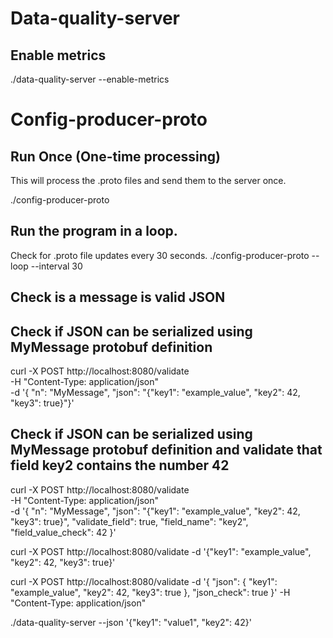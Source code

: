# Data-quality-server

## Enable metrics
./data-quality-server --enable-metrics

# Config-producer-proto

## Run Once (One-time processing)

This will process the .proto files and send them to the server once.

./config-producer-proto

## Run the program in a loop.

Check for .proto file updates every 30 seconds.
./config-producer-proto --loop --interval 30

## Check is a message is valid JSON

## Check if JSON can be serialized using MyMessage protobuf definition
curl -X POST http://localhost:8080/validate \
  -H "Content-Type: application/json" \
  -d '{
    "n": "MyMessage", 
    "json": "{\"key1\": \"example_value\", \"key2\": 42, \"key3\": true}"}'

## Check if JSON can be serialized using MyMessage protobuf definition and validate that field key2 contains the number 42
curl -X POST http://localhost:8080/validate \
  -H "Content-Type: application/json" \
  -d '{
    "n": "MyMessage", 
    "json": "{\"key1\": \"example_value\", \"key2\": 42, \"key3\": true}", 
    "validate_field": true,
    "field_name": "key2",
    "field_value_check": 42  }'

curl -X POST http://localhost:8080/validate -d '{"key1": "example_value", "key2": 42, "key3": true}'

curl -X POST http://localhost:8080/validate -d '{
    "json": {
        "key1": "example_value",
        "key2": 42,
        "key3": true
    },
    "json_check": true
}' -H "Content-Type: application/json"

./data-quality-server --json '{"key1": "value1", "key2": 42}'